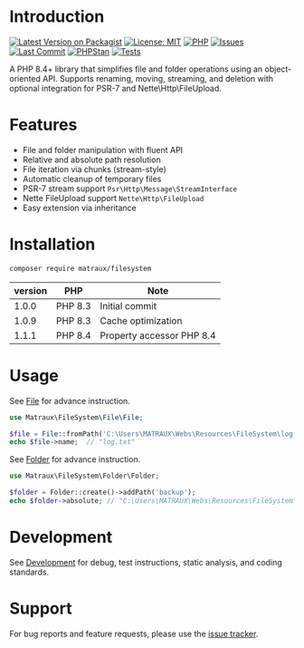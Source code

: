 # Introduction
[![Latest Version on Packagist](https://img.shields.io/packagist/v/matraux/filesystem.svg)](https://packagist.org/packages/matraux/filesystem)
[![License: MIT](https://img.shields.io/badge/license-MIT-blue.svg)](LICENSE)
[![PHP](https://img.shields.io/badge/PHP-8.4+-blue.svg)](https://php.net)
[![Issues](https://img.shields.io/github/issues/matraux/filesystem)](https://github.com/matraux/filesystem/issues)
[![Last Commit](https://img.shields.io/github/last-commit/matraux/filesystem)](https://github.com/matraux/filesystem/commits)
[![PHPStan](https://img.shields.io/badge/PHPStan-passing-brightgreen?logo=php&logoColor=white)](https://github.com/matraux/filesystem/actions/workflows/phpstan.yml)
[![Tests](https://img.shields.io/badge/Tests-passing-brightgreen?logo=checkmarx&logoColor=white)](https://github.com/matraux/filesystem/actions/workflows/tests.yml)


A PHP 8.4+ library that simplifies file and folder operations using an object-oriented API. Supports renaming, moving, streaming, and deletion with optional integration for PSR-7 and Nette\Http\FileUpload.

# Features
- File and folder manipulation with fluent API
- Relative and absolute path resolution
- File iteration via chunks (stream-style)
- Automatic cleanup of temporary files
- PSR-7 stream support `Psr\Http\Message\StreamInterface`
- Nette FileUpload support `Nette\Http\FileUpload`
- Easy extension via inheritance

# Installation
```bash
composer require matraux/filesystem
```

| version | PHP | Note
|----|---|---
| 1.0.0 | PHP 8.3 | Initial commit
| 1.0.9 | PHP 8.3 | Cache optimization
| 1.1.1 | PHP 8.4 | Property accessor PHP 8.4

# Usage
See [File](./doc/File.md) for advance instruction.
```php
use Matraux\FileSystem\File\File;

$file = File::fromPath('C:\Users\MATRAUX\Webs\Resources\FileSystem\log.txt');
echo $file->name;  // "log.txt"
```

See [Folder](./doc/Folder.md) for advance instruction.
```php
use Matraux\FileSystem\Folder\Folder;

$folder = Folder::create()->addPath('backup');
echo $folder->absolute; // "C:\Users\MATRAUX\Webs\Resources\FileSystem\backup"
```

# Development
See [Development](./doc/Development.md) for debug, test instructions, static analysis, and coding standards.

# Support
For bug reports and feature requests, please use the [issue tracker](https://github.com/matraux/filesystem/issues).